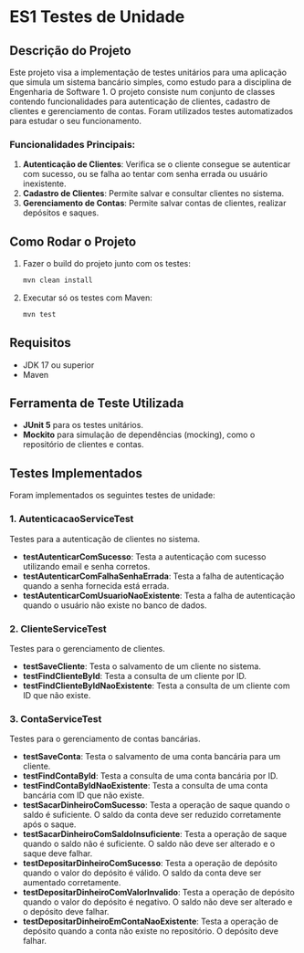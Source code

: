 # ES1 Testes de Unidade

## Descrição do Projeto

Este projeto visa a implementação de testes unitários para uma aplicação que simula um sistema bancário
simples, como estudo para a disciplina de Engenharia de Software 1. O projeto consiste num conjunto de classes 
contendo funcionalidades para autenticação de clientes, cadastro de clientes e gerenciamento de contas. 
Foram utilizados testes automatizados para estudar o seu funcionamento.

### Funcionalidades Principais:
1. **Autenticação de Clientes**: Verifica se o cliente consegue se autenticar com sucesso, ou se falha ao tentar com senha errada ou usuário inexistente.
2. **Cadastro de Clientes**: Permite salvar e consultar clientes no sistema.
3. **Gerenciamento de Contas**: Permite salvar contas de clientes, realizar depósitos e saques.

## Como Rodar o Projeto

1. Fazer o build do projeto junto com os testes:
   ```bash
   mvn clean install
   ```

2. Executar só os testes com Maven:
   ```bash
   mvn test
   ```

## Requisitos

- JDK 17 ou superior
- Maven

## Ferramenta de Teste Utilizada

- **JUnit 5** para os testes unitários.
- **Mockito** para simulação de dependências (mocking), como o repositório de clientes e contas.

## Testes Implementados

Foram implementados os seguintes testes de unidade:

### 1. **AutenticacaoServiceTest**
Testes para a autenticação de clientes no sistema.

- **testAutenticarComSucesso**: Testa a autenticação com sucesso utilizando email e senha corretos.
- **testAutenticarComFalhaSenhaErrada**: Testa a falha de autenticação quando a senha fornecida está errada.
- **testAutenticarComUsuarioNaoExistente**: Testa a falha de autenticação quando o usuário não existe no banco de dados.

### 2. **ClienteServiceTest**
Testes para o gerenciamento de clientes.

- **testSaveCliente**: Testa o salvamento de um cliente no sistema.
- **testFindClienteById**: Testa a consulta de um cliente por ID.
- **testFindClienteByIdNaoExistente**: Testa a consulta de um cliente com ID que não existe.

### 3. **ContaServiceTest**
Testes para o gerenciamento de contas bancárias.

- **testSaveConta**: Testa o salvamento de uma conta bancária para um cliente.
- **testFindContaById**: Testa a consulta de uma conta bancária por ID.
- **testFindContaByIdNaoExistente**: Testa a consulta de uma conta bancária com ID que não existe.
- **testSacarDinheiroComSucesso**: Testa a operação de saque quando o saldo é suficiente. O saldo da conta deve ser reduzido corretamente após o saque.
- **testSacarDinheiroComSaldoInsuficiente**: Testa a operação de saque quando o saldo não é suficiente. O saldo não deve ser alterado e o saque deve falhar.
- **testDepositarDinheiroComSucesso**: Testa a operação de depósito quando o valor do depósito é válido. O saldo da conta deve ser aumentado corretamente.
- **testDepositarDinheiroComValorInvalido**: Testa a operação de depósito quando o valor do depósito é negativo. O saldo não deve ser alterado e o depósito deve falhar.
- **testDepositarDinheiroEmContaNaoExistente**: Testa a operação de depósito quando a conta não existe no repositório. O depósito deve falhar.
